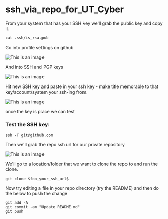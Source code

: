 # ssh_via_repo_for_UT_Cyber

From your system that has your SSH key we'll grab the public key and copy it.
```
cat .ssh/is_rsa.pub
```

Go into profile settings on github

![This is an image](https://github.com/Bradley-Stradling/ssh_via_repo_for_UT_Cyber/blob/main/pics/profile_settings.PNG)

And into SSH and PGP keys

![This is an image](https://github.com/Bradley-Stradling/ssh_via_repo_for_UT_Cyber/blob/main/pics/ssh_and_gpg_keys.PNG)

Hit new SSH key and paste in your ssh key - make title memorable to that key/account/system your ssh-ing from.

![This is an image](https://github.com/Bradley-Stradling/ssh_via_repo_for_UT_Cyber/blob/main/pics/new_ssh_key.PNG)

once the key is place we can test

### Test the SSH key:
```
ssh -T git@github.com
```

Then we'll grab the repo ssh url for our private repository

![This is an image](https://github.com/Bradley-Stradling/ssh_via_repo_for_UT_Cyber/blob/main/pics/ssh%20url.PNG)

We'll go to a location/folder that we want to clone the repo to and run the clone.
```
git clone $foo_your_ssh_url$
```

Now try editing a file in your repo directory (try the README) and then do the below to push the change
```
git add -A
git commit -am "Update README.md"
git push
```
